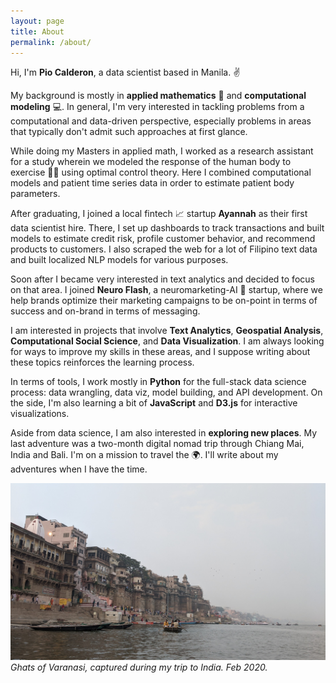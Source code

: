 ```yaml
---
layout: page
title: About
permalink: /about/
---
```


Hi, I'm **Pio Calderon**, a data scientist based in Manila. ✌️ 

My background is mostly in **applied mathematics** 🧮 and **computational modeling** 💻. In general, I'm very interested in tackling problems from a computational and data-driven perspective, especially problems in areas that typically don't admit such approaches at first glance.

While doing my Masters in applied math, I worked as a research assistant for a study wherein we modeled the response of the human body to exercise 🏃‍♂ using optimal control theory. Here I combined computational models and patient time series data in order to estimate patient body parameters.

After graduating, I joined a local fintech 📈 startup **Ayannah** as their first data scientist hire. There, I set up dashboards to track transactions and built models to estimate credit risk, profile customer behavior, and recommend products to customers. I also scraped the web for a lot of Filipino text data and built localized NLP models for various purposes.

Soon after I became very interested in text analytics and decided to focus on that area. I joined **Neuro Flash**, a neuromarketing-AI 🧠 startup, where we help brands optimize their marketing campaigns to be on-point in terms of success and on-brand in terms of messaging.

I am interested in projects that involve **Text Analytics**, **Geospatial Analysis**, **Computational Social Science**, and **Data Visualization**. I am always looking for ways to improve my skills in these areas, and I suppose writing about these topics reinforces the learning process.

In terms of tools, I work mostly in **Python** for the full-stack data science process: data wrangling, data viz, model building, and API development. On the side, I'm also learning a bit of **JavaScript** and **D3.js** for interactive visualizations.

Aside from data science, I am also interested in **exploring new places**. My last adventure was a two-month digital nomad trip through Chiang Mai, India and Bali. I'm on a mission to travel the 🌍. I'll write about my adventures when I have the time.

![](/images/varanasi.jpg)
*Ghats of Varanasi, captured during my trip to India. Feb 2020.*

